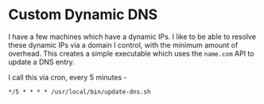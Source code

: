 # Custom Dynamic DNS

I have a few machines which have a dynamic IPs. I like to be able to resolve these dynamic IPs via a domain I control, with the minimum amount of overhead. This creates a simple executable which uses the `name.com` API to update a DNS entry.

I call this via cron, every 5 minutes -

```*/5 * * * * /usr/local/bin/update-dns.sh```
